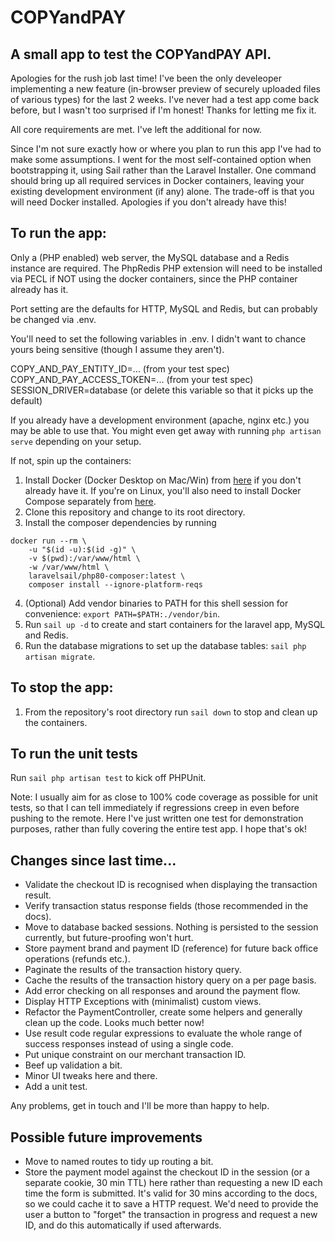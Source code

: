 # COPYandPAY
## A small app to test the COPYandPAY API.

Apologies for the rush job last time! I've been the only develeoper implementing a new feature (in-browser preview of securely uploaded files of various types) for the last 2 weeks. I've never had a test app come back before, but I wasn't too surprised if I'm honest! Thanks for letting me fix it.

All core requirements are met. I've left the additional for now.

Since I'm not sure exactly how or where you plan to run this app I've had to make some assumptions. I went for the most self-contained option when bootstrapping it, using Sail rather than the Laravel Installer. One command should bring up all required services in Docker containers, leaving your existing development environment (if any) alone. The trade-off is that you will need Docker installed. Apologies if you don't already have this!

## To run the app:

Only a (PHP enabled) web server, the MySQL database and a Redis instance are required. The PhpRedis PHP extension will need to be installed via PECL if NOT using the docker containers, since the PHP container already has it.

Port setting are the defaults for HTTP, MySQL and Redis, but can probably be changed via .env.

You'll need to set the following variables in .env. I didn't want to chance yours being sensitive (though I assume they aren't).

COPY_AND_PAY_ENTITY_ID=... (from your test spec)
COPY_AND_PAY_ACCESS_TOKEN=... (from your test spec)
SESSION_DRIVER=database (or delete this variable so that it picks up the default)

If you already have a development environment (apache, nginx etc.) you may be able to use that. You might even get away with running `php artisan serve` depending on your setup. 

If not, spin up the containers:

1. Install Docker (Docker Desktop on Mac/Win) from [here](https://docs.docker.com/get-docker/) if you don't already have it. If you're on Linux, you'll also need to install Docker Compose separately from [here](https://docs.docker.com/compose/install/).  
2. Clone this repository and change to its root directory.
3. Install the composer dependencies by running

```
docker run --rm \
    -u "$(id -u):$(id -g)" \
    -v $(pwd):/var/www/html \
    -w /var/www/html \
    laravelsail/php80-composer:latest \
    composer install --ignore-platform-reqs
```
4. (Optional) Add vendor binaries to PATH for this shell session for convenience: `export PATH=$PATH:./vendor/bin`.
5. Run `sail up -d` to create and start containers for the laravel app, MySQL and Redis. 
6. Run the database migrations to set up the database tables: `sail php artisan migrate`.

## To stop the app:

1. From the repository's root directory run `sail down` to stop and clean up the containers.

## To run the unit tests

Run `sail php artisan test` to kick off PHPUnit.

Note: I usually aim for as close to 100% code coverage as possible for unit tests, so that I can tell immediately if regressions creep in even before pushing to the remote. Here I've just written one test for demonstration purposes, rather than fully covering the entire test app. I hope that's ok!

## Changes since last time...

- Validate the checkout ID is recognised when displaying the transaction result.
- Verify transaction status response fields (those recommended in the docs).
- Move to database backed sessions. Nothing is persisted to the session currently, but future-proofing won't hurt.
- Store payment brand and payment ID (reference) for future back office operations (refunds etc.).
- Paginate the results of the transaction history query.
- Cache the results of the transaction history query on a per page basis.
- Add error checking on all responses and around the payment flow. 
- Display HTTP Exceptions with (minimalist) custom views.
- Refactor the PaymentController, create some helpers and generally clean up the code. Looks much better now!
- Use result code regular expressions to evaluate the whole range of success responses instead of using a single code.
- Put unique constraint on our merchant transaction ID.
- Beef up validation a bit.
- Minor UI tweaks here and there.
- Add a unit test.

Any problems, get in touch and I'll be more than happy to help.

## Possible future improvements

- Move to named routes to tidy up routing a bit.
- Store the payment model against the checkout ID in the session (or a separate cookie, 30 min TTL) here rather than requesting a new ID each time the form is submitted. It's valid for 30 mins according to the docs, so we could cache it to save a HTTP request. We'd need to provide the user a button to "forget" the transaction in progress and request a new ID, and do this automatically if used afterwards.
